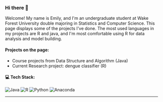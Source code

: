 ### Hi there 👋

Welcome! My name is Emily, and I'm an undergraduate student at Wake Forest University double majoring in Statistics and Computer Science. This page displays some of the projects I've done. The most used languages in my projects are R and java, and I'm most comfortable using R for data analysis and model building.

#### Projects on the page:
- Course projects from Data Structure and Algorithm (Java)
- Current Research project: dengue classifier (R)

#### 💻 Tech Stack:
![Java](https://img.shields.io/badge/java-%23ED8B00.svg?style=for-the-badge&logo=java&logoColor=white) ![R](https://img.shields.io/badge/r-%23276DC3.svg?style=for-the-badge&logo=r&logoColor=white) ![Python](https://img.shields.io/badge/python-3670A0?style=for-the-badge&logo=python&logoColor=ffdd54) ![Anaconda](https://img.shields.io/badge/Anaconda-%2344A833.svg?style=for-the-badge&logo=anaconda&logoColor=white)





---


<!-- Proudly created with GPRM ( https://gprm.itsvg.in ) -->

<!--
**EmilyL2024/EmilyL2024** is a ✨ _special_ ✨ repository because its `README.md` (this file) appears on your GitHub profile.

Here are some ideas to get you started:

- 🔭 I’m currently working on ...
- 🌱 I’m currently learning ...
- 👯 I’m looking to collaborate on ...
- 🤔 I’m looking for help with ...
- 💬 Ask me about ...
- 📫 How to reach me: ...
- 😄 Pronouns: ...
- ⚡ Fun fact: ...
-->
